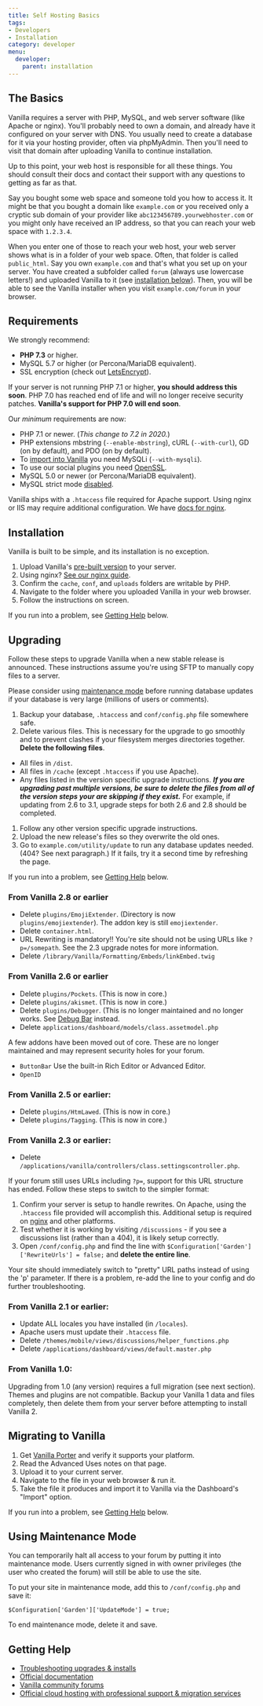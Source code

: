 ```yaml
---
title: Self Hosting Basics
tags:
- Developers
- Installation
category: developer
menu:
  developer:
    parent: installation
---
```


## The Basics

Vanilla requires a server with PHP, MySQL, and web server software (like Apache or nginx). You'll probably need to own a domain, and already have it configured on your server with DNS. You usually need to create a database for it via your hosting provider, often via phpMyAdmin. Then you'll need to visit that domain after uploading Vanilla to continue installation. 

Up to this point, your web host is responsible for all these things. You should consult their docs and contact their support with any questions to getting as far as that.

Say you bought some web space and someone told you how to access it. It might be that you bought a domain like `example.com` or you received only a cryptic sub domain of your provider like `abc123456789.yourwebhoster.com` or you might only have received an IP address, so that you can reach your web space with `1.2.3.4`.

When you enter one of those to reach your web host, your web server shows what is in a folder of your web space. Often, that folder is called `public_html`. Say you own `example.com` and that's what you set up on your server. You have created a subfolder called `forum` (always use lowercase letters!) and uploaded Vanilla to it (see [installation below](https://github.com/vanilla/vanilla/blob/master/README.md#installation)). Then, you will be able to see the Vanilla installer when you visit `example.com/forum` in your browser.

## Requirements

We strongly recommend:

*  **PHP 7.3** or higher.
*  MySQL 5.7 or higher (or Percona/MariaDB equivalent).
* SSL encryption (check out [LetsEncrypt](https://letsencrypt.org/)).

If your server is not running PHP 7.1 or higher, **you should address this soon**. PHP 7.0 has reached end of life and will no longer receive security patches. **Vanilla's support for PHP 7.0 will end soon**.

Our _minimum_ requirements are now:

* PHP 7.1 or newer. (_This change to 7.2 in 2020._)
* PHP extensions mbstring (`--enable-mbstring`), cURL (`--with-curl`), GD (on by default), and PDO (on by default).
* To [import into Vanilla](#migrating-to-vanilla) you need MySQLi (`--with-mysqli`).
* To use our social plugins you need [OpenSSL](http://php.net/manual/en/openssl.installation.php).
* MySQL 5.0 or newer (or Percona/MariaDB equivalent).
* MySQL strict mode [disabled](https://www.liquidweb.com/kb/how-to-disable-mysql-strict-mode/).

Vanilla ships with a `.htaccess` file required for Apache support. Using nginx or IIS may require additional configuration. We have [docs for nginx](https://docs.vanillaforums.com/developer/backend/server-nginx/).

## Installation

Vanilla is built to be simple, and its installation is no exception.

1. Upload Vanilla's [pre-built version](https://open.vanillaforums.com/addon/vanilla-core) to your server.
1. Using nginx? [See our nginx guide](https://docs.vanillaforums.com/developer/backend/server-nginx/).
1. Confirm the `cache`, `conf`, and `uploads` folders are writable by PHP.
1. Navigate to the folder where you uploaded Vanilla in your web browser.
1. Follow the instructions on screen.

If you run into a problem, see [Getting Help](#getting-help) below.

## Upgrading

Follow these steps to upgrade Vanilla when a new stable release is announced. These instructions assume you're using SFTP to manually copy files to a server.

Please consider using [maintenance mode](#using-maintenance-mode) before running database updates if your database is very large (millions of users or comments).

1. Backup your database, `.htaccess` and `conf/config.php` file somewhere safe.
1. Delete various files. This is necessary for the upgrade to go smoothly and to prevent clashes if your filesystem merges directories together. __Delete the following files__.
  - All files in `/dist`.
  - All files in `/cache` (except `.htaccess` if you use Apache).
  - Any files listed in the version specific upgrade instructions. ___If you are upgrading past multiple versions, be sure to delete the files from all of the version steps your are skipping if they exist.___ For example, if updating from 2.6 to 3.1, upgrade steps for both 2.6 and 2.8 should be completed.
1. Follow any other version specific upgrade instructions.
1. Upload the new release's files so they overwrite the old ones.
1. Go to `example.com/utility/update` to run any database updates needed. (404? See next paragraph.) If it fails, try it a second time by refreshing the page.

If you run into a problem, see [Getting Help](#getting-help) below.

### From Vanilla 2.8 or earlier

* Delete `plugins/EmojiExtender`. (Directory is now `plugins/emojiextender`). The addon key is still `emojiextender`.
* Delete `container.html`.
* URL Rewriting is mandatory!! You're site should not be using URLs like `?p=/somepath`. See the 2.3 upgrade notes for more information.
* Delete `/library/Vanilla/Formatting/Embeds/linkEmbed.twig`

### From Vanilla 2.6 or earlier

* Delete `plugins/Pockets`. (This is now in core.) 
* Delete `plugins/akismet`. (This is now in core.)
* Delete `plugins/Debugger`. (This is no longer maintained and no longer works. See [Debug Bar](https://open.vanillaforums.com/addon/debugbar-plugin) instead.
* Delete `applications/dashboard/models/class.assetmodel.php`

A few addons have been moved out of core. These are no longer maintained and may represent security holes for your forum.

- `ButtonBar` Use the built-in Rich Editor or Advanced Editor.
- `OpenID`

### From Vanilla 2.5 or earlier:

* Delete `plugins/HtmLawed`. (This is now in core.)
* Delete `plugins/Tagging`. (This is now in core.)

### From Vanilla 2.3 or earlier:

* Delete `/applications/vanilla/controllers/class.settingscontroller.php`.

If your forum still uses URLs including `?p=`, support for this URL structure has ended. Follow these steps to switch to the simpler format:

1. Confirm your server is setup to handle rewrites. On Apache, using the `.htaccess` file provided will accomplish this. Additional setup is required on [nginx](https://docs.vanillaforums.com/developer/backend/server-nginx/) and other platforms. 
2. Test whether it is working by visiting `/discussions` - if you see a discussions list (rather than a 404), it is likely setup correctly. 
3. Open `/conf/config.php` and find the line with `$Configuration['Garden']['RewriteUrls'] = false;` and **delete the entire line**. 

Your site should immediately switch to "pretty" URL paths instead of using the 'p' parameter. If there is a problem, re-add the line to your config and do further troubleshooting.

### From Vanilla 2.1 or earlier:

* Update ALL locales you have installed (in `/locales`).
* Apache users must update their `.htaccess` file.
* Delete `/themes/mobile/views/discussions/helper_functions.php`
* Delete `/applications/dashboard/views/default.master.php`

### From Vanilla 1.0:

Upgrading from 1.0 (any version) requires a full migration (see next section). Themes and plugins are not compatible. Backup your Vanilla 1 data and files completely, then delete them from your server before attempting to install Vanilla 2.

## Migrating to Vanilla

1. Get [Vanilla Porter](https://open.vanillaforums.com/addon/porter-core) and verify it supports your platform.
1. Read the Advanced Uses notes on that page.
1. Upload it to your current server.
1. Navigate to the file in your web browser & run it.
1. Take the file it produces and import it to Vanilla via the Dashboard's "Import" option.

If you run into a problem, see [Getting Help](#getting-help) below.

## Using Maintenance Mode

You can temporarily halt all access to your forum by putting it into maintenance mode. Users currently signed in with owner privileges (the user who created the forum) will still be able to use the site.

To put your site in maintenance mode, add this to `/conf/config.php` and save it:

`$Configuration['Garden']['UpdateMode'] = true;`

To end maintenance mode, delete it and save.

## Getting Help

* [Troubleshooting upgrades & installs](http://docs.vanillaforums.com/developers/troubleshooting/)
* [Official documentation](http://docs.vanillaforums.com)
* [Vanilla community forums](https://open.vanillaforums.com/discussions)
* [Official cloud hosting with professional support & migration services](https://vanillaforums.com/plans)
